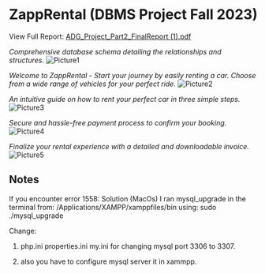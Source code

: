 # ZappRental (DBMS Project Fall 2023)

View Full Report: [ADG_Project_Part2_FinalReport (1).pdf](https://github.com/dgh007786/ZappRental/files/15112267/ADG_Project_Part2_FinalReport.1.pdf)

*Comprehensive database schema detailing the relationships and structures.*
![Picture1](https://github.com/dgh007786/ZappRental/assets/41314977/1ddacaa7-b57d-4268-b1d7-339a4fdaf366)

*Welcome to ZappRental - Start your journey by easily renting a car. Choose from a wide range of vehicles for your perfect ride.*
![Picture2](https://github.com/dgh007786/ZappRental/assets/41314977/e399d8fa-85fe-4117-b809-6c78b6d1e27f)

*An intuitive guide on how to rent your perfect car in three simple steps.*
![Picture3](https://github.com/dgh007786/ZappRental/assets/41314977/7cd3de0d-fb67-4a8b-b27a-ccb457b5c6c1)

*Secure and hassle-free payment process to confirm your booking.*
![Picture4](https://github.com/dgh007786/ZappRental/assets/41314977/d4238091-7688-4fce-a593-85e3aa2afede)

*Finalize your rental experience with a detailed and downloadable invoice.*
![Picture5](https://github.com/dgh007786/ZappRental/assets/41314977/30ba6ee0-595f-43ac-8a37-ae2b2d52646e)



## Notes

If you encounter error 1558:
Solution
(MacOs) I ran mysql_upgrade in the terminal from:
/Applications/XAMPP/xamppfiles/bin
using:
sudo ./mysql_upgrade

Change:
1.  php.ini
    properties.ini
    my.ini
for changing mysql port 3306 to 3307.

2.  also you have to configure mysql server it in xammpp.

